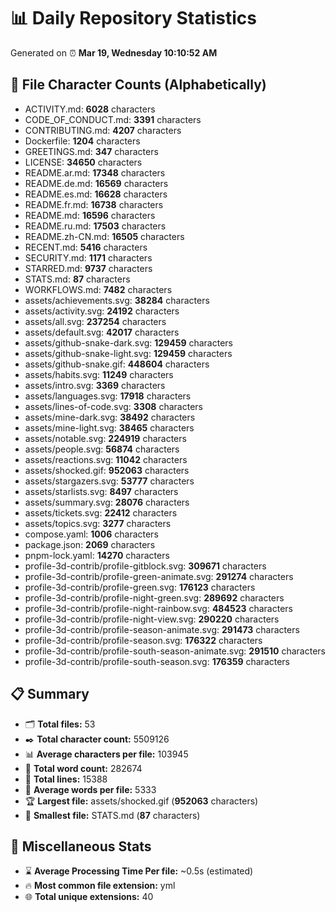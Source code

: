 # 📊 Daily Repository Statistics
Generated on ⏰ **Mar 19, Wednesday 10:10:52 AM**

## 📂 File Character Counts (Alphabetically)
- ACTIVITY.md: **6028** characters
- CODE_OF_CONDUCT.md: **3391** characters
- CONTRIBUTING.md: **4207** characters
- Dockerfile: **1204** characters
- GREETINGS.md: **347** characters
- LICENSE: **34650** characters
- README.ar.md: **17348** characters
- README.de.md: **16569** characters
- README.es.md: **16628** characters
- README.fr.md: **16738** characters
- README.md: **16596** characters
- README.ru.md: **17503** characters
- README.zh-CN.md: **16505** characters
- RECENT.md: **5416** characters
- SECURITY.md: **1171** characters
- STARRED.md: **9737** characters
- STATS.md: **87** characters
- WORKFLOWS.md: **7482** characters
- assets/achievements.svg: **38284** characters
- assets/activity.svg: **24192** characters
- assets/all.svg: **237254** characters
- assets/default.svg: **42017** characters
- assets/github-snake-dark.svg: **129459** characters
- assets/github-snake-light.svg: **129459** characters
- assets/github-snake.gif: **448604** characters
- assets/habits.svg: **11249** characters
- assets/intro.svg: **3369** characters
- assets/languages.svg: **17918** characters
- assets/lines-of-code.svg: **3308** characters
- assets/mine-dark.svg: **38492** characters
- assets/mine-light.svg: **38465** characters
- assets/notable.svg: **224919** characters
- assets/people.svg: **56874** characters
- assets/reactions.svg: **11042** characters
- assets/shocked.gif: **952063** characters
- assets/stargazers.svg: **53777** characters
- assets/starlists.svg: **8497** characters
- assets/summary.svg: **28076** characters
- assets/tickets.svg: **22412** characters
- assets/topics.svg: **3277** characters
- compose.yaml: **1006** characters
- package.json: **2069** characters
- pnpm-lock.yaml: **14270** characters
- profile-3d-contrib/profile-gitblock.svg: **309671** characters
- profile-3d-contrib/profile-green-animate.svg: **291274** characters
- profile-3d-contrib/profile-green.svg: **176123** characters
- profile-3d-contrib/profile-night-green.svg: **289692** characters
- profile-3d-contrib/profile-night-rainbow.svg: **484523** characters
- profile-3d-contrib/profile-night-view.svg: **290220** characters
- profile-3d-contrib/profile-season-animate.svg: **291473** characters
- profile-3d-contrib/profile-season.svg: **176322** characters
- profile-3d-contrib/profile-south-season-animate.svg: **291510** characters
- profile-3d-contrib/profile-south-season.svg: **176359** characters

## 📋 Summary
- 🗂️ **Total files:** 53
- ✒️ **Total character count:** 5509126
- 📊 **Average characters per file:** 103945
- 📝 **Total word count:** 282674
- 🧾 **Total lines:** 15388
- 📐 **Average words per file:** 5333
- 🏆 **Largest file:** assets/shocked.gif (**952063** characters)
- 🥉 **Smallest file:** STATS.md (**87** characters)

## 🌟 Miscellaneous Stats
- ⌛ **Average Processing Time Per file:** ~0.5s (estimated)
- 🔥 **Most common file extension:** yml
- 🌐 **Total unique extensions:** 40
